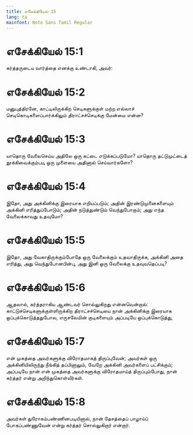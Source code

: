 ```yaml
---
title: எசேக்கியேல் 15
lang: ta
mainfont: Noto Sans Tamil Regular
---
```


# எசேக்கியேல் 15:1

கர்த்தருடைய வார்த்தை எனக்கு உண்டாகி, அவர்:

# எசேக்கியேல் 15:2

மனுபுத்திரனே, காட்டிலிருக்கிற செடிகளுக்குள் மற்ற எல்லாச் செடிகொடிகளைப்பார்க்கிலும் திராட்சச்செடிக்கு மேன்மை என்ன?

# எசேக்கியேல் 15:3

யாதொரு வேலைசெய்ய அதிலே ஒரு கட்டை எடுக்கப்படுமோ? யாதொரு தட்டுமுட்டைத் தூக்கிவைக்கும்படி ஒரு முளையை அதினால் செய்வார்களோ?

# எசேக்கியேல் 15:4

இதோ, அது அக்கினிக்கு இரையாக எறியப்படும்; அதின் இரண்டுமுனைகளையும் அக்கினி எரித்துப்போடும்; அதின் நடுத்துண்டும் வெந்துபோகும்; அது எந்த வேலைக்காவது உதவுமோ?

# எசேக்கியேல் 15:5

இதோ, அது வேகாதிருக்கும்போதே ஒரு வேலைக்கும் உதவாதிருக்க, அக்கினி அதை எரித்து, அது வெந்துபோனபின்பு, அது இனி ஒரு வேலைக்கு உதவுவதெப்படி?

# எசேக்கியேல் 15:6

ஆதலால், கர்த்தராகிய ஆண்டவர் சொல்லுகிறது என்னவென்றால்: காட்டுச்செடிகளுக்குள்ளிருக்கிற திராட்சச்செடியை நான் அக்கினிக்கு இரையாக ஒப்புக்கொடுத்ததுபோல, எருசலேமின் குடிகளையும் அப்படியே ஒப்புக்கொடுத்து,

# எசேக்கியேல் 15:7

என் முகத்தை அவர்களுக்கு விரோதமாகத் திருப்புவேன்; அவர்கள் ஒரு அக்கினியிலிருந்து நீங்கித் தப்பினாலும், வேறே அக்கினி அவர்களைப் பட்சிக்கும்; அப்படியே நான் என் முகத்தை அவர்களுக்கு விரோதமாய்த் திருப்பும்போது, நான் கர்த்தர் என்று அறிந்துகொள்வீர்கள்.

# எசேக்கியேல் 15:8

அவர்கள் துரோகம்பண்ணினபடியினால், நான் தேசத்தைப் பாழாய்ப் போகப்பண்ணுவேன் என்று கர்த்தர் சொல்லுகிறார் என்றார்.

